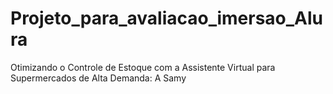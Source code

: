 # Projeto_para_avaliacao_imersao_Alura
Otimizando o Controle de Estoque com a Assistente Virtual para Supermercados de Alta Demanda: A Samy
